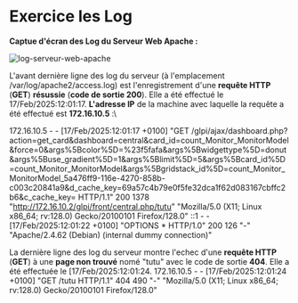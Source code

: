 # Exercice les Log

__Captue d'écran des Log du Serveur Web Apache :__

![log-serveur-web-apache]()

L'avant dernière ligne des log du serveur (à l'emplacement /var/log/apache2/access.log) est l'enregistrement d'une __requête HTTP__ (__GET__) __résussie__ (__code de sortie 200__). Elle a été effectué le 17/Feb/2025:12:01:17.  __L'adresse IP__ de la machine avec laquelle la requête a été effectué est __172.16.10.5__ :\

172.16.10.5 - - [17/Feb/2025:12:01:17 +0100] "GET /glpi/ajax/dashboard.php?action=get_card&dashboard=central&card_id=count_Monitor_MonitorModel&force=0&args%5Bcolor%5D=%23f5fafa&args%5Bwidgettype%5D=donut&args%5Buse_gradient%5D=1&args%5Blimit%5D=5&args%5Bcard_id%5D=count_Monitor_MonitorModel&args%5Bgridstack_id%5D=count_Monitor_MonitorModel_5a476ff9-116e-4270-858b-c003c20841a9&d_cache_key=69a57c4b79e0f5fe32dca1f62d083167cbffc2b6&c_cache_key= HTTP/1.1" 200 1378 "http://172.16.10.2/glpi/front/central.php/tutu" "Mozilla/5.0 (X11; Linux x86_64; rv:128.0) Gecko/20100101 Firefox/128.0"
::1 - - [17/Feb/2025:12:01:22 +0100] "OPTIONS * HTTP/1.0" 200 126 "-" "Apache/2.4.62 (Debian) (internal dummy connection)"


La dernière ligne des log du serveur montre l'echec d'une __requête HTTP__ (__GET__) à une __page non trouvé__ nomé "tutu" avec le code de sortie __404__. Elle a été effectuée le [17/Feb/2025:12:01:24.
172.16.10.5 - - [17/Feb/2025:12:01:24 +0100] "GET /tutu HTTP/1.1" 404 490 "-" "Mozilla/5.0 (X11; Linux x86_64; rv:128.0) Gecko/20100101 Firefox/128.0"
